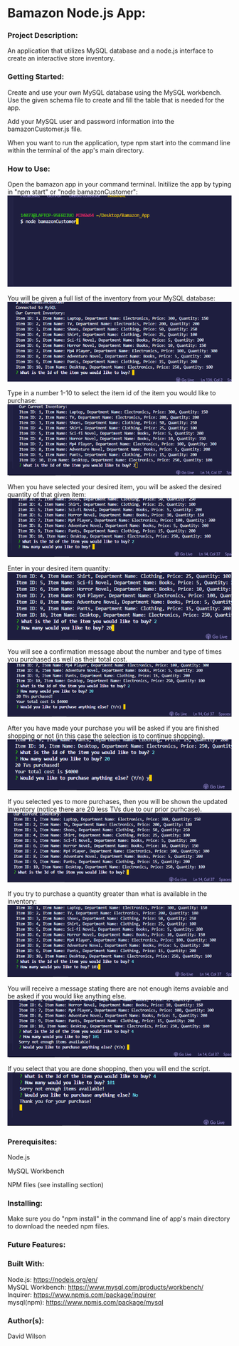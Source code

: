 # **Bamazon Node.js App:**

### **Project Description:**

An application that utilizes MySQL database and a node.js interface to create an interactive store inventory.

### **Getting Started:**

Create and use your own MySQL database using the MySQL workbench. Use the given schema file to create and fill the table that is needed for the app.

Add your MySQL user and password information into the bamazonCustomer.js file.

When you want to run the application, type npm start into the command line within the terminal of the app's main directory.

### **How to Use:**

Open the bamazon app in your command terminal. Initilize the app by typing in "npm start" or "node bamazonCustomer": <br/>
![Bamazon App Photo](https://github.com/Moldysmurf38/bamazon-app/blob/master/example_pics/bamazonpic1.png)

You will be given a full list of the inventory from your MySQL database: <br/>
![Bamazon App Photo](https://github.com/Moldysmurf38/bamazon-app/blob/master/example_pics/bamazonpic2.png)

Type in a number 1-10 to select the item id of the item you would like to purchase: <br/>
![Bamazon App Photo](https://github.com/Moldysmurf38/bamazon-app/blob/master/example_pics/bamazonpic3.png)

When you have selected your desired item, you will be asked the desired quantity of that given item: <br/>
![Bamazon App Photo](https://github.com/Moldysmurf38/bamazon-app/blob/master/example_pics/bamazonpic4.png)

Enter in your desired item quantity: <br/>
![Bamazon App Photo](https://github.com/Moldysmurf38/bamazon-app/blob/master/example_pics/bamazonpic5.png)

You will see a confirmation message about the number and type of times you purchased as well as their total cost. <br/>
![Bamazon App Photo](https://github.com/Moldysmurf38/bamazon-app/blob/master/example_pics/bamazonpic6.png)

After you have made your purchase you will be asked if you are finished shopping or not (in this case the selection is to continue shopping). <br/>
![Bamazon App Photo](https://github.com/Moldysmurf38/bamazon-app/blob/master/example_pics/bamazonpic7.png)

If you selected yes to more purchases, then you will be shown the updated inventory (notice there are 20 less TVs due to our prior purhcase). <br/>
![Bamazon App Photo](https://github.com/Moldysmurf38/bamazon-app/blob/master/example_pics/bamazonpic8.png)

If you try to purchase a quantity greater than what is available in the inventory: <br/>
![Bamazon App Photo](https://github.com/Moldysmurf38/bamazon-app/blob/master/example_pics/bamazonpic9.png)

You will receive a message stating there are not enough items avaiable and be asked if you would like anything else. <br/>
![Bamazon App Photo](https://github.com/Moldysmurf38/bamazon-app/blob/master/example_pics/bamazonpic10.png)

If you select that you are done shopping, then you will end the script. <br/>
![Bamazon App Photo](https://github.com/Moldysmurf38/bamazon-app/blob/master/example_pics/bamazonpic11.png)

### **Prerequisites:**

Node.js

MySQL Workbench

NPM files (see installing section)

### **Installing:**

Make sure you do "npm install" in the command line of app's main directory to download the needed npm files.

### **Future Features:**



### **Built With:**

Node.js: https://nodejs.org/en/<br/>
MySQL Workbench: https://www.mysql.com/products/workbench/ <br/>
Inquirer: https://www.npmjs.com/package/inquirer <br/>
mysql(npm): https://www.npmjs.com/package/mysql <br/>

### **Author(s):**

David Wilson
